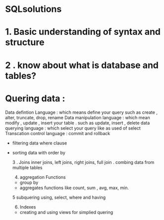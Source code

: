 # SQLsolutions
 # 1. Basic understanding of syntax and structure
 #  2 . know about what is database and tables?

 # Quering data :
  Data defintion Language : which means define your query such as create , alter, truncate, drop, rename
  Data manipulation language : which mean modify , update , insert your table . such as update, insert , delete
  data querying language : which select your query like as used of select
  Transcation control language : commit and rollback

  - filtering data where clause
  - sorting data with order by

    3 . Joins
    inner joins, left joins, right joins, full join .
    combing data from multiple tables

    4. aggregation Functions
    - group by
    - aggregates functions like count, sum , avg, max, min.
   
    5 subquering
    using, select, where and having

    6. Indexes
    -  creating and using views for simplied quering
  
